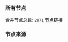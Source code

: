 ### 所有节点
合并节点总数: `2871`
[节点链接](https://raw.githubusercontent.com/rzhy1/11/master/sub/sub_merge_base64.txt)

### 节点来源